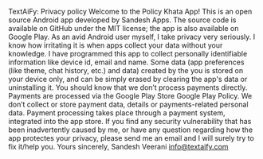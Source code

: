 TextAiFy: Privacy policy Welcome to the Policy Khata App! This is an open source Android app developed by Sandesh Apps. The source code is available on GitHub under the MIT license; the app is also available on Google Play. As an avid Android user myself, I take privacy very seriously. I know how irritating it is when apps collect your data without your knowledge. I have programmed this app to collect personally identifiable information like device id, email and name. Some data (app preferences (like theme, chat history, etc.) and data) created by the you is stored on your device only, and can be simply erased by clearing the app's data or uninstalling it. You should know that we don’t process payments directly. Payments are processed via the Google Play Store Google Play Policy. We don’t collect or store payment data, details or payments-related personal data. Payment processing takes place through a payment system, integrated into the app store. If you find any security vulnerability that has been inadvertently caused by me, or have any question regarding how the app protectes your privacy, please send me an email and I will surely try to fix it/help you. Yours sincerely, Sandesh Veerani info@textaify.com